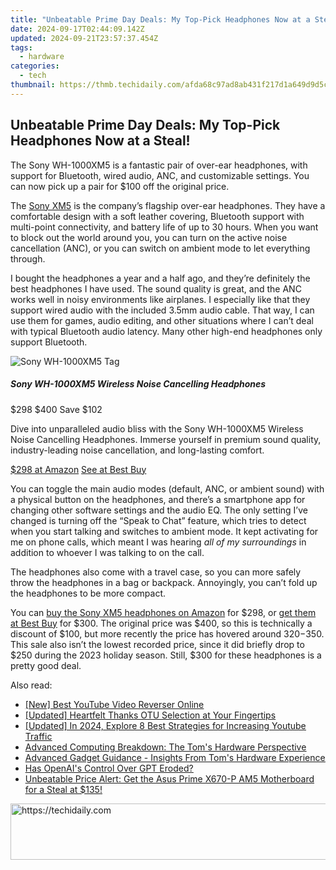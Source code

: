 ```yaml
---
title: "Unbeatable Prime Day Deals: My Top-Pick Headphones Now at a Steal!"
date: 2024-09-17T02:44:09.142Z
updated: 2024-09-21T23:57:37.454Z
tags:
  - hardware
categories:
  - tech
thumbnail: https://thmb.techidaily.com/afda68c97ad8ab431f217d1a649d9d5c1081b7b5e12422de4ab2672dba23567f.jpg
---
```


## Unbeatable Prime Day Deals: My Top-Pick Headphones Now at a Steal!

The Sony WH-1000XM5 is a fantastic pair of over-ear headphones, with support for Bluetooth, wired audio, ANC, and customizable settings. You can now pick up a pair for $100 off the original price.

 The [Sony XM5](https://www.amazon.com/Sony-WH-1000XM5-Canceling-Headphones-Hands-Free/dp/B09XS7JWHH/?tag=htgprimedaysite-20) is the company’s flagship over-ear headphones. They have a comfortable design with a soft leather covering, Bluetooth support with multi-point connectivity, and battery life of up to 30 hours. When you want to block out the world around you, you can turn on the active noise cancellation (ANC), or you can switch on ambient mode to let everything through.

 I bought the headphones a year and a half ago, and they’re definitely the best headphones I have used. The sound quality is great, and the ANC works well in noisy environments like airplanes. I especially like that they support wired audio with the included 3.5mm audio cable. That way, I can use them for games, audio editing, and other situations where I can’t deal with typical Bluetooth audio latency. Many other high-end headphones only support Bluetooth.

![Sony WH-1000XM5 Tag](https://static1.howtogeekimages.com/wordpress/wp-content/uploads/2023/12/sony-wh-1000xm5-tag.png) 

#####  Sony WH-1000XM5 Wireless Noise Cancelling Headphones

$298 $400 Save $102 

Dive into unparalleled audio bliss with the Sony WH-1000XM5 Wireless Noise Cancelling Headphones. Immerse yourself in premium sound quality, industry-leading noise cancellation, and long-lasting comfort.

[$298 at Amazon](https://amazon.com/dp/B09XS7JWHH?tag=htgprimedaysite-20) [See at Best Buy](https://howl.me/cmGojsZ1fG3) 

 You can toggle the main audio modes (default, ANC, or ambient sound) with a physical button on the headphones, and there’s a smartphone app for changing other software settings and the audio EQ. The only setting I’ve changed is turning off the “Speak to Chat” feature, which tries to detect when you start talking and switches to ambient mode. It kept activating for me on phone calls, which meant I was hearing _all of my surroundings_ in addition to whoever I was talking to on the call.

 The headphones also come with a travel case, so you can more safely throw the headphones in a bag or backpack. Annoyingly, you can’t fold up the headphones to be more compact.

 You can [buy the Sony XM5 headphones on Amazon](https://www.amazon.com/Sony-WH-1000XM5-Canceling-Headphones-Hands-Free/dp/B09XS7JWHH/?tag=htgprimedaysite-20) for $298, or [get them at Best Buy](https://howl.me/cmGojsZ1fG3) for $300\. The original price was $400, so this is technically a discount of $100, but more recently the price has hovered around $320-$350\. This sale also isn’t the lowest recorded price, since it did briefly drop to $250 during the 2023 holiday season. Still, $300 for these headphones is a pretty good deal.

<ins class="adsbygoogle"
     style="display:block"
     data-ad-format="autorelaxed"
     data-ad-client="ca-pub-7571918770474297"
     data-ad-slot="1223367746"></ins>

<ins class="adsbygoogle"
     style="display:block"
     data-ad-client="ca-pub-7571918770474297"
     data-ad-slot="8358498916"
     data-ad-format="auto"
     data-full-width-responsive="true"></ins>

<span class="atpl-alsoreadstyle">Also read:</span>
<div><ul>
<li><a href="https://youtube-webster.techidaily.com/est-youtube-video-reverser-online/"><u>[New] Best YouTube Video Reverser Online</u></a></li>
<li><a href="https://some-knowledge.techidaily.com/updated-heartfelt-thanks-otu-selection-at-your-fingertips/"><u>[Updated] Heartfelt Thanks OTU Selection at Your Fingertips</u></a></li>
<li><a href="https://facebook-record-videos.techidaily.com/updated-in-2024-explore-8-best-strategies-for-increasing-youtube-traffic/"><u>[Updated] In 2024, Explore 8 Best Strategies for Increasing Youtube Traffic</u></a></li>
<li><a href="https://hardware-tips.techidaily.com/advanced-computing-breakdown-the-toms-hardware-perspective/"><u>Advanced Computing Breakdown: The Tom's Hardware Perspective</u></a></li>
<li><a href="https://hardware-tips.techidaily.com/advanced-gadget-guidance-insights-from-toms-hardware-experience/"><u>Advanced Gadget Guidance - Insights From Tom's Hardware Experience</u></a></li>
<li><a href="https://tech-haven.techidaily.com/has-openais-control-over-gpt-eroded/"><u>Has OpenAI's Control Over GPT Eroded?</u></a></li>
<li><a href="https://hardware-tips.techidaily.com/1723862859030-unbeatable-price-alert-get-the-asus-prime-x670-p-am5-motherboard-for-a-steal-at-135/"><u>Unbeatable Price Alert: Get the Asus Prime X670-P AM5 Motherboard for a Steal at $135!</u></a></li>
</ul></div>

<!-- affiliate ads begin -->
<a href="https://appsumo.8odi.net/c/5597632/2068417/7443" target="_top" id="2068417">
  <img src="//a.impactradius-go.com/display-ad/7443-2068417" border="0" alt="https://techidaily.com" width="728" height="90"/>
</a>
<img height="0" width="0" src="https://appsumo.8odi.net/i/5597632/2068417/7443" style="position:absolute;visibility:hidden;" border="0" />
<!-- affiliate ads end -->

